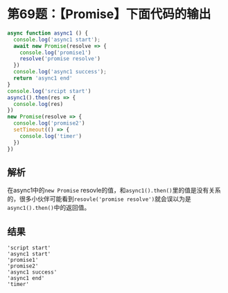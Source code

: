 # 第69题：【Promise】下面代码的输出

```js
async function async1 () {
  console.log('async1 start');
  await new Promise(resolve => {
    console.log('promise1')
    resolve('promise resolve')
  })
  console.log('async1 success');
  return 'async1 end'
}
console.log('srcipt start')
async1().then(res => {
  console.log(res)
})
new Promise(resolve => {
  console.log('promise2')
  setTimeout(() => {
    console.log('timer')
  })
})
```

## 解析

在async1中的`new Promise` resovle的值，和`async1().then()`里的值是没有关系的，很多小伙伴可能看到`resovle('promise resolve')`就会误以为是`async1().then()`中的返回值。

## 结果

```
'script start'
'async1 start'
'promise1'
'promise2'
'async1 success'
'async1 end'
'timer'
```